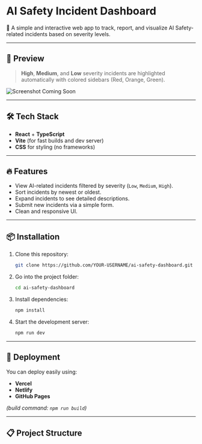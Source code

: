 # AI Safety Incident Dashboard

🚀 A simple and interactive web app to track, report, and visualize AI Safety-related incidents based on severity levels.

---

## 📸 Preview

> **High**, **Medium**, and **Low** severity incidents are highlighted automatically with colored sidebars (Red, Orange, Green).

![Screenshot Coming Soon](#)

---

## 🛠 Tech Stack
- **React** + **TypeScript**
- **Vite** (for fast builds and dev server)
- **CSS** for styling (no frameworks)

---

## 🔥 Features
- View AI-related incidents filtered by severity (`Low`, `Medium`, `High`).
- Sort incidents by newest or oldest.
- Expand incidents to see detailed descriptions.
- Submit new incidents via a simple form.
- Clean and responsive UI.

---

## 📦 Installation

1. Clone this repository:
    ```bash
    git clone https://github.com/YOUR-USERNAME/ai-safety-dashboard.git
    ```
2. Go into the project folder:
    ```bash
    cd ai-safety-dashboard
    ```
3. Install dependencies:
    ```bash
    npm install
    ```
4. Start the development server:
    ```bash
    npm run dev
    ```

---

## 🚀 Deployment

You can deploy easily using:
- **Vercel**
- **Netlify**
- **GitHub Pages**

*(build command: `npm run build`)*

---

## 📋 Project Structure
